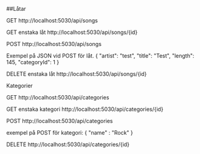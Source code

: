 

##Låtar

GET
http://localhost:5030/api/songs

GET enstaka låt
http://localhost:5030/api/songs/{id}

POST
http://localhost:5030/api/songs

Exempel på JSON vid POST för låt.
{
  "artist": "test",
  "title": "Test",
  "length": 145,
  "categoryId": 1
}



DELETE enstaka låt
http://localhost:5030/api/songs/{id}


Kategorier

GET
http://localhost:5030/api/categories

GET enstaka kategori
http://localhost:5030/api/categories/{id}

POST
http://localhost:5030/api/categories

exempel på POST för kategori:
{
    "name" : "Rock"
}

DELETE
http://localhost:5030/api/categories/{id}